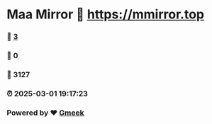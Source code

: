 # Maa Mirror :link: https://mmirror.top 
### :page_facing_up: [3](https://mmirror.top/tag.html) 
### :speech_balloon: 0 
### :hibiscus: 3127 
### :alarm_clock: 2025-03-01 19:17:23 
### Powered by :heart: [Gmeek](https://github.com/Meekdai/Gmeek)
